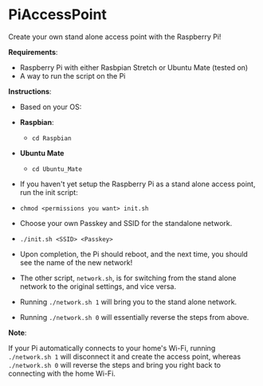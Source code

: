 # PiAccessPoint

Create your own stand alone access point with the Raspberry Pi!

**Requirements**:
- Raspberry Pi with either Rasbpian Stretch or Ubuntu Mate (tested on)
- A way to run the script on the Pi

**Instructions**:
- Based on your OS:
- **Raspbian**:
    - `cd Raspbian`
- **Ubuntu Mate**
    - `cd Ubuntu_Mate`
- If you haven't yet setup the Raspberry Pi as a stand alone access point, run the init script:
- `chmod <permissions you want> init.sh`
- Choose your own Passkey and SSID for the standalone network.
- `./init.sh <SSID> <Passkey>`
- Upon completion, the Pi should reboot, and the next time, you should see the name of the new network!

- The other script, `network.sh`, is for switching from the stand alone network to the original settings, and vice versa.

- Running `./network.sh 1` will bring you to the stand alone network.
- Running `./network.sh 0` will essentially reverse the steps from above. 


**Note**:

If your Pi automatically connects to your home's Wi-Fi, running `./network.sh 1` will disconnect it and create the access point, whereas `./network.sh 0` will reverse the steps and bring you right back to connecting with the home Wi-Fi.
